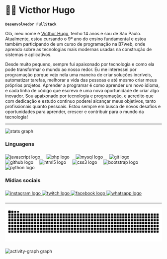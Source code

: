 # 👨‍💻 Victhor Hugo

**`Desenvolvedor FullStack`**

Olá, meu nome é [Victhor Hugo](https://www.instagram.com/victhorhugo73/), tenho 14 anos e sou de São Paulo. Atualmente, estou cursando o 9º ano do ensino fundamental e estou também participando de um curso de programação na B7web, onde aprendo sobre as tecnologias mais modernas usadas na construção de sistemas e aplicativos.

Desde muito pequeno, sempre fui apaixonado por tecnologia e como ela pode transformar o mundo ao nosso redor. Eu me interessei por programação porque vejo nela uma maneira de criar soluções incríveis, automatizar tarefas, melhorar a vida das pessoas e até mesmo criar meus próprios projetos. Aprender a programar é como aprender um novo idioma, e cada linha de código que escrevo é uma nova oportunidade de criar algo inovador.
Sou apaixonado por tecnologia e programação, e acredito que com dedicação e estudo continuo poderei alcançar meus objetivos, tanto profissionais quanto pessoais. Estou sempre em busca de novos desafios e oportunidades para aprender, crescer e contribuir para o mundo da tecnologia!
<hr>

<div align="left">
  <img src="https://github-readme-stats.vercel.app/api?username=VicthorHugo-stack&hide_title=false&hide_rank=false&show_icons=true&include_all_commits=true&count_private=true&disable_animations=false&theme=gruvbox&locale=en&hide_border=false&order=1" height="180" alt="stats graph"  />
</div>

###

<h3 align="left">Linguagens</h3>

###

<div align="left">
  <img src="https://cdn.jsdelivr.net/gh/devicons/devicon/icons/javascript/javascript-original.svg" height="36" alt="javascript logo"  />
  <img width="12" />
  <img src="https://cdn.jsdelivr.net/gh/devicons/devicon/icons/php/php-original.svg" height="36" alt="php logo"  />
  <img width="12" />
  <img src="https://cdn.jsdelivr.net/gh/devicons/devicon/icons/mysql/mysql-original.svg" height="36" alt="mysql logo"  />
  <img width="12" />
  <img src="https://cdn.jsdelivr.net/gh/devicons/devicon/icons/git/git-original.svg" height="36" alt="git logo"  />
  <img width="12" />
  <img src="https://cdn.jsdelivr.net/gh/devicons/devicon/icons/github/github-original.svg" height="36" alt="github logo"  />
  <img width="12" />
  <img src="https://cdn.jsdelivr.net/gh/devicons/devicon/icons/html5/html5-original.svg" height="36" alt="html5 logo"  />
  <img width="12" />
  <img src="https://cdn.jsdelivr.net/gh/devicons/devicon/icons/css3/css3-original.svg" height="36" alt="css3 logo"  />
  <img width="12" />
  <img src="https://cdn.jsdelivr.net/gh/devicons/devicon/icons/bootstrap/bootstrap-original.svg" height="36" alt="bootstrap logo"  />
  <img width="12" />
  <img src="https://cdn.jsdelivr.net/gh/devicons/devicon/icons/python/python-original.svg" height="36" alt="python logo"  />
</div>

###

<h3 align="left">Midias sociais</h3>

###

<div align="left">
  <a href="https://www.instagram.com/victhorhugo73/" target="_blank">
    <img src="https://raw.githubusercontent.com/maurodesouza/profile-readme-generator/master/src/assets/icons/social/instagram/default.svg" width="44" height="32" alt="instagram logo"  />
  </a>
  <a href="https://www.twitch.tv/victhorhugo_dev" target="_blank">
    <img src="https://raw.githubusercontent.com/maurodesouza/profile-readme-generator/master/src/assets/icons/social/twitch/default.svg" width="44" height="32" alt="twitch logo"  />
  </a>
  <a href="https://www.facebook.com/profile.php?id=100094286922411" target="_blank">
    <img src="https://raw.githubusercontent.com/maurodesouza/profile-readme-generator/master/src/assets/icons/social/facebook/default.svg" width="44" height="32" alt="facebook logo"  />
  </a>
  <a href="https://wa.me/5511992566753" target="_blank">
    <img src="https://raw.githubusercontent.com/maurodesouza/profile-readme-generator/master/src/assets/icons/social/whatsapp/default.svg" width="44" height="32" alt="whatsapp logo"  />
  </a>
</div>

###

<div align="left">
</div>

###
<hr>
<picture align="center">
  <source media="(prefers-color-scheme: dark)" srcset="https://raw.githubusercontent.com/VicthorHugo-stack/VicthorHugo-stack/output/github-contribution-grid-snake-dark.svg">
  <source media="(prefers-color-scheme: light)" srcset="https://raw.githubusercontent.com/VicthorHugo-stack/VicthorHugo-stack/output/github-contribution-grid-snake-dark.svg">
  <img align="center" alt="github contribution grid snake animation" src="https://raw.githubusercontent.com/VicthorHugo-stack/VicthorHugo-stack/output/github-contribution-grid-snake.svg">
</picture>

###

<div align="left">
  <img src="https://github-readme-activity-graph.vercel.app/graph?username=VicthorHugo-stack&radius=16&theme=gruvbox&area=true&order=5" height="292" alt="activity-graph graph"  />
</div>
